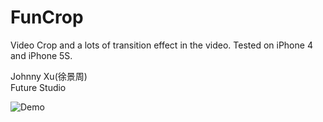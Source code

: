# FunCrop
Video Crop and a lots of transition effect in the video. Tested on iPhone 4 and iPhone 5S.
  
Johnny Xu(徐景周)  
Future Studio  

![Demo](https://github.com/xujingzhou/FunCrop/blob/master/Resource/Demo/EN_640x960_1.png)
